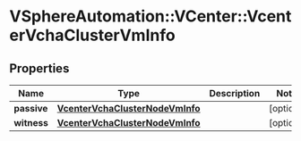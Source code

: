 # VSphereAutomation::VCenter::VcenterVchaClusterVmInfo

## Properties
Name | Type | Description | Notes
------------ | ------------- | ------------- | -------------
**passive** | [**VcenterVchaClusterNodeVmInfo**](VcenterVchaClusterNodeVmInfo.md) |  | [optional] 
**witness** | [**VcenterVchaClusterNodeVmInfo**](VcenterVchaClusterNodeVmInfo.md) |  | [optional] 



